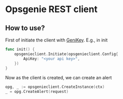 Opsgenie REST client
===========

How to use?
------

First of initiate the client with [GeniKey](https://support.atlassian.com/opsgenie/docs/create-a-default-api-integration/). E.g., in init

```go
func init() {
	opsgenieclient.Initiate(opsgenieclient.Config{
		ApiKey: "<your api key>",
	})
}
```

Now as the client is created, we can create an alert

```go
opg, _ := opsgenieclient.CreateInstance(ctx)
_ = opg.CreateAlert(request)
```

